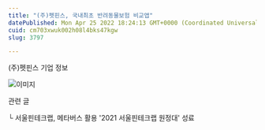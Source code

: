 ```yaml
---
title: "(주)펫핀스, 국내최초 반려동물보험 비교앱"
datePublished: Mon Apr 25 2022 18:24:13 GMT+0000 (Coordinated Universal Time)
cuid: cm703xwuk002h08l4bks47kgw
slug: 3797

---
```



(주)펫핀스 기업 정보

![이미지](https://cdn.hashnode.com/res/hashnode/image/upload/v1739255705352/039e1a42-e69d-4c63-84ba-abf288381f3c.png)

관련 글

└ 서울핀테크랩, 메타버스 활용 '2021 서울핀테크랩 원정대' 성료